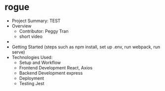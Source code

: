 # rogue

- Project Summary: TEST
- Overview
  - Contributor: Peggy Tran
  - short video
-
- Getting Started
  (steps such as npm install, set up .env, run webpack, run serve)
- Technologies Used:
  - Setup and Workflow
  - Frontend Development
    React, Axios
  - Backend Development
    express
  - Deployment
  - Testing
    Jest
